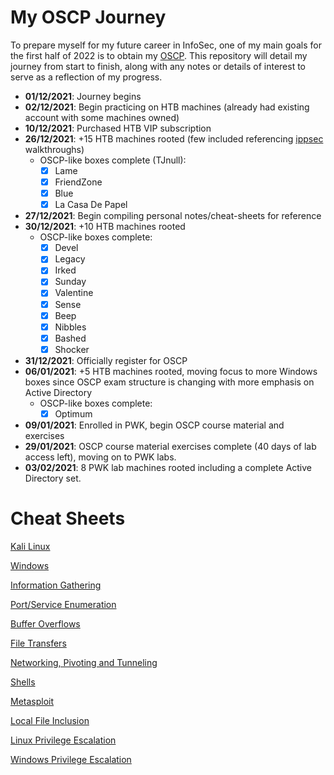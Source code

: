 # My OSCP Journey

To prepare myself for my future career in InfoSec, one of my main goals for the first half of 2022 is to obtain my [OSCP](https://www.offensive-security.com/information-security-certifications/oscp-offensive-security-certified-professional/). This repository will detail my journey from start to finish, along with any notes or details of interest to serve as a reflection of my progress.

* **01/12/2021**: Journey begins
* **02/12/2021**: Begin practicing on HTB machines (already had existing account with some machines owned)
* **10/12/2021**: Purchased HTB VIP subscription
* **26/12/2021**: +15 HTB machines rooted (few included referencing [ippsec](https://www.youtube.com/channel/UCa6eh7gCkpPo5XXUDfygQQA) walkthroughs)
  - OSCP-like boxes complete (TJnull):
    + [x] Lame
    + [x] FriendZone
    + [x] Blue
    + [x] La Casa De Papel 
* **27/12/2021**: Begin compiling personal notes/cheat-sheets for reference
* **30/12/2021**: +10 HTB machines rooted
  - OSCP-like boxes complete:
    + [x] Devel
    + [x] Legacy
    + [x] Irked
    + [x] Sunday
    + [x] Valentine
    + [x] Sense
    + [x] Beep
    + [x] Nibbles
    + [x] Bashed
    + [x] Shocker
* **31/12/2021**: Officially register for OSCP
* **06/01/2021**: +5 HTB machines rooted, moving focus to more Windows boxes since OSCP exam structure is changing with more emphasis on Active Directory
  - OSCP-like boxes complete:
    + [x] Optimum
* **09/01/2021**: Enrolled in PWK, begin OSCP course material and exercises
* **29/01/2021**: OSCP course material exercises complete (40 days of lab access left), moving on to PWK labs.
* **03/02/2021**: 8 PWK lab machines rooted including a complete Active Directory set.

# Cheat Sheets

[Kali Linux](https://oscp.kash.ro/cheat-sheets/Kali_Linux)

[Windows](https://oscp.kash.ro/cheat-sheets/Windows)

[Information Gathering](https://oscp.kash.ro/cheat-sheets/Information_Gathering)

[Port/Service Enumeration](https://oscp.kash.ro/cheat-sheets/Enumeration)

[Buffer Overflows](https://oscp.kash.ro/cheat-sheets/Buffer_Overflows)

[File Transfers](https://oscp.kash.ro/cheat-sheets/File_Transfers)

[Networking, Pivoting and Tunneling](https://oscp.kash.ro/cheat-sheets/Networking_Pivoting_Tunneling)

[Shells](https://oscp.kash.ro/cheat-sheets/Shells)

[Metasploit](https://oscp.kash.ro/cheat-sheets/Metasploit)

[Local File Inclusion](https://oscp.kash.ro/cheat-sheets/Local_File_Inclusion)

[Linux Privilege Escalation](https://oscp.kash.ro/cheat-sheets/Linux_PrivEsc)

[Windows Privilege Escalation](https://oscp.kash.ro/cheat-sheets/Windows_PrivEsc)

